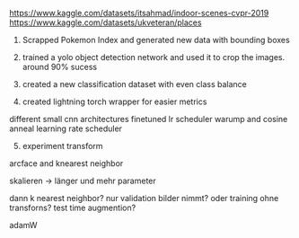 


https://www.kaggle.com/datasets/itsahmad/indoor-scenes-cvpr-2019
https://www.kaggle.com/datasets/ukveteran/places

1. Scrapped Pokemon Index and generated new data with bounding boxes
2. trained a yolo object detection network and used it to crop the images. around 90% sucess



3. created a new classification dataset with even class balance
4. created lightning torch wrapper for easier metrics


different small cnn architectures finetuned
lr scheduler warump and cosine anneal learning rate scheduler

5. experiment transform

arcface and knearest neighbor


skalieren -> länger und mehr parameter

dann k nearest neighbor? nur validation bilder nimmt? oder training ohne transforns?
test time augmention?

adamW